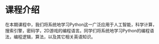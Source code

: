 # 课程介绍

在本期课程中，我们将系统地学习Python这一广泛应用于人工智能，科学计算，搜索引擎，密码学，2D游戏的编程语言。同学们将系统地学习Python的编程语法，编程逻辑，算法，以及其它相关英语知识。

